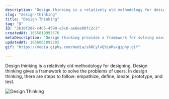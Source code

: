 ```yaml
---
description: "Design thinking is a relatively old methodology for designing. Design thinking gives a framework to solve the problems of users. In design thinking, there are steps to follow: empathize, define, ideate, prototype, and test."
slug: "design-thinking"
title: "Design Thinking"
tag: "D"
ID: "2610f288-c4d5-4590-a5c6-ae6ee00fc2c2"
createdAt: 1655819993576
metaDescription: "Design thinking provides a framework for solving user problems."
updatedAt: 1656061092202
gif: "https://media.giphy.com/media/s68CylvQ9ioRa/giphy.gif"

---
```

Design thinking is a relatively old methodology for designing. Design thinking gives a framework to solve the problems of users. In design thinking, there are steps to follow: empathize, define, ideate, prototype, and test.

![Design Thinking](https://media.giphy.com/media/s68CylvQ9ioRa/giphy.gif)